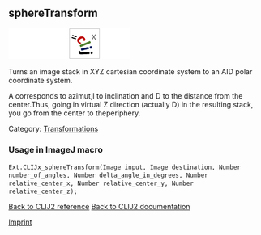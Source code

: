 ## sphereTransform
<img src="images/mini_empty_logo.png"/><img src="images/mini_empty_logo.png"/><img src="images/mini_clijx_logo.png"/><img src="images/mini_empty_logo.png"/>

Turns an image stack in XYZ cartesian coordinate system to an AID polar coordinate system.

A corresponds to azimut,I to inclination and D to the distance from the center.Thus, going in virtual Z direction (actually D) in the resulting stack, you go from the center to theperiphery.

Category: [Transformations](https://clij.github.io/clij2-docs/reference__transform)

### Usage in ImageJ macro
```
Ext.CLIJx_sphereTransform(Image input, Image destination, Number number_of_angles, Number delta_angle_in_degrees, Number relative_center_x, Number relative_center_y, Number relative_center_z);
```


[Back to CLIJ2 reference](https://clij.github.io/clij2-docs/reference)
[Back to CLIJ2 documentation](https://clij.github.io/clij2-docs)

[Imprint](https://clij.github.io/imprint)
